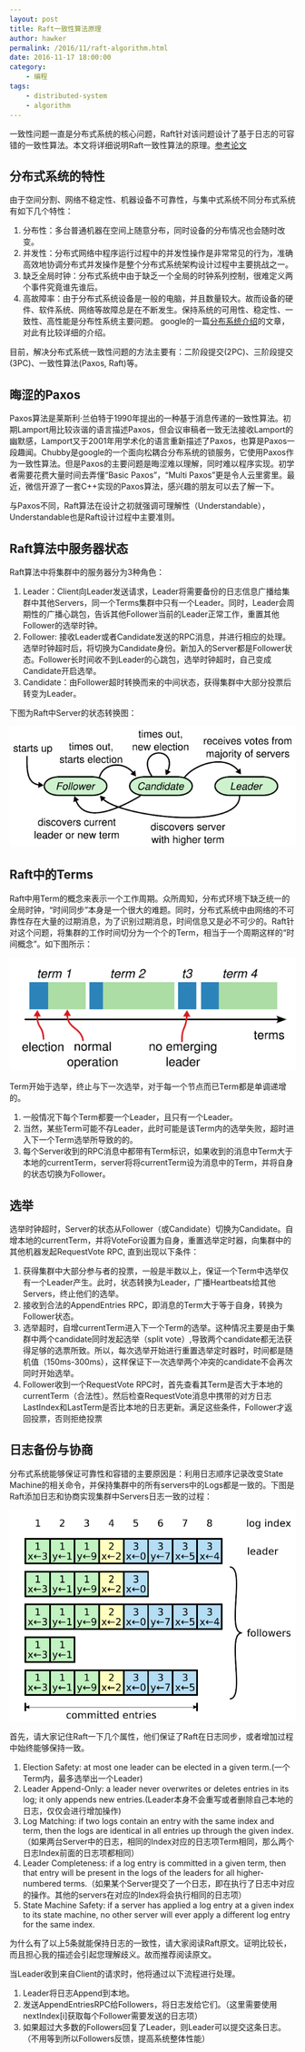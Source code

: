 ```yaml
---
layout: post
title: Raft一致性算法原理
author: hawker
permalink: /2016/11/raft-algorithm.html
date: 2016-11-17 18:00:00
category:
    - 编程
tags:
    - distributed-system
    - algorithm
---
```

一致性问题一直是分布式系统的核心问题，Raft针对该问题设计了基于日志的可容错的一致性算法。本文将详细说明Raft一致性算法的原理。[参考论文](https://pdos.csail.mit.edu/6.824/papers/raft-extended.pdf)

## 分布式系统的特性
由于空间分割、网络不稳定性、机器设备不可靠性，与集中式系统不同分布式系统有如下几个特性：
1. 分布性：多台普通机器在空间上随意分布，同时设备的分布情况也会随时改变。
2. 并发性：分布式网络中程序运行过程中的并发性操作是非常常见的行为，准确高效地协调分布式并发操作是整个分布式系统架构设计过程中主要挑战之一。
3. 缺乏全局时钟：分布式系统中由于缺乏一个全局的时钟系列控制，很难定义两个事件究竟谁先谁后。
4. 高故障率：由于分布式系统设备是一般的电脑，并且数量较大。故而设备的硬件、软件系统、网络等故障总是在不断发生。保持系统的可用性、稳定性、一致性、高性能是分布性系统主要问题。
google的一篇[分布系统介绍](http://www.hpcs.cs.tsukuba.ac.jp/~tatebe/lecture/h23/dsys/dsd-tutorial.html)的文章，对此有比较详细的介绍。


目前，解决分布式系统一致性问题的方法主要有：二阶段提交(2PC)、三阶段提交(3PC)、一致性算法(Paxos, Raft)等。


## 晦涩的Paxos
Paxos算法是莱斯利·兰伯特于1990年提出的一种基于消息传递的一致性算法。初期Lamport用比较诙谐的语言描述Paxos，但会议审稿者一致无法接收Lamport的幽默感，Lamport又于2001年用学术化的语言重新描述了Paxos，也算是Paxos一段趣闻。Chubby是google的一个面向松耦合分布系统的锁服务，它使用Paxos作为一致性算法。但是Paxos的主要问题是晦涩难以理解，同时难以程序实现。初学者需要花费大量时间去弄懂“Basic Paxos”，“Multi Paxos”更是令人云里雾里。最近，微信开源了一套C++实现的Paxos算法，感兴趣的朋友可以去了解一下。

与Paxos不同，Raft算法在设计之初就强调可理解性（Understandable），Understandable也是Raft设计过程中主要准则。

## Raft算法中服务器状态

Raft算法中将集群中的服务器分为3种角色：

1. Leader：Client向Leader发送请求，Leader将需要备份的日志信息广播给集群中其他Servers，同一个Terms集群中只有一个Leader。同时，Leader会周期性的广播心跳包，告诉其他Follower当前的Leader正常工作，重置其他Follower的选举时钟。
2. Follower: 接收Leader或者Candidate发送的RPC消息，并进行相应的处理。选举时钟超时后，将切换为Candidate身份。新加入的Server都是Follower状态。Follower长时间收不到Leader的心跳包，选举时钟超时，自己变成Candidate开启选举。
3. Candidate：由Follower超时转换而来的中间状态，获得集群中大部分投票后转变为Leader。


下图为Raft中Server的状态转换图：

![Alt text](/upload/2016/11/raftstate.png "Raft_State")

## Raft中的Terms
Raft中用Term的概念来表示一个工作周期。众所周知，分布式环境下缺乏统一的全局时钟，“时间同步”本身是一个很大的难题。同时，分布式系统中由网络的不可靠性存在大量的过期消息，为了识别过期消息，时间信息又是必不可少的。Raft针对这个问题，将集群的工作时间切分为一个个的Term，相当于一个周期这样的“时间概念”。如下图所示：

![Alt text](/upload/2016/11/term.png "Term")

Term开始于选举，终止与下一次选举，对于每一个节点而已Term都是单调递增的。

1. 一般情况下每个Term都要一个Leader，且只有一个Leader。
2. 当然，某些Term可能不存Leader，此时可能是该Term内的选举失败，超时进入下一个Term选举所导致的的。
3. 每个Server收到的RPC消息中都带有Term标识，如果收到的消息中Term大于本地的currentTerm，server将将currentTerm设为消息中的Term，并将自身的状态切换为Follower。

## 选举

选举时钟超时，Server的状态从Follower（或Candidate）切换为Candidate。自增本地的currentTerm，并将VoteFor设置为自身，重置选举定时器，向集群中的其他机器发起RequestVote RPC, 直到出现以下条件：

1. 获得集群中大部分参与者的投票，一般是半数以上，保证一个Term中选举仅有一个Leader产生。此时，状态转换为Leader，广播Heartbeats给其他Servers，终止他们的选举。
2. 接收到合法的AppendEntries RPC，即消息的Term大于等于自身，转换为Follower状态。
3. 选举超时，自增currentTerm进入下一个Term的选举。这种情况主要是由于集群中两个candidate同时发起选举（split vote）,导致两个candidate都无法获得足够的选票所致。所以，每次选举开始进行重置选举定时器时，时间都是随机值（150ms-300ms），这样保证下一次选举两个冲突的candidate不会再次同时开始选举。
4. Follower收到一个RequestVote RPC时，首先查看其Term是否大于本地的currentTerm（合法性）。然后检查RequestVote消息中携带的对方日志LastIndex和LastTerm是否比本地的日志更新。满足这些条件，Follower才返回投票，否则拒绝投票

## 日志备份与协商

分布式系统能够保证可靠性和容错的主要原因是：利用日志顺序记录改变State Machine的相关命令，并保持集群中的所有servers中的Logs都是一致的。下图是Raft添加日志和协商实现集群中Servers日志一致的过程：

![Alt text](/upload/2016/11/log.png "Term")

首先，请大家记住Raft一下几个属性，他们保证了Raft在日志同步，或者增加过程中始终能够保持一致。

1. Election Safety: at most one leader can be elected in a given term.(一个Term内，最多选举出一个Leader)
2. Leader Append-Only: a leader never overwrites or deletes entries in its log; it only appends new entries.(Leader本身不会重写或者删除自己本地的日志，仅仅会进行增加操作)
3. Log Matching: if two logs contain an entry with the same index and term, then the logs are identical in all entries up through the given index.（如果两台Server中的日志，相同的Index对应的日志项Term相同，那么两个日志Index前面的日志项都相同）
4. Leader Completeness: if a log entry is committed in a given term, then that entry will be present in the logs of the leaders for all higher-numbered terms.（如果某个Server提交了一个日志，即在执行了日志中对应的操作。其他的servers在对应的Index将会执行相同的日志项）
5. State Machine Safety: if a server has applied a log entry at a given index to its state machine, no other server will ever apply a different log entry for the same index.

为什么有了以上5条就能保持日志的一致性，请大家阅读Raft原文。证明比较长，而且担心我的描述会引起您理解歧义。故而推荐阅读原文。

当Leader收到来自Client的请求时，他将通过以下流程进行处理。

1. Leader将日志Append到本地。
2. 发送AppendEntriesRPC给Followers，将日志发给它们。（这里需要使用nextIndex[i]获取每个Follower需要发送的日志项）
3. 如果超过大多数的Followers回复了Leader，则Leader可以提交这条日志。（不用等到所以Followers反馈，提高系统整体性能）
